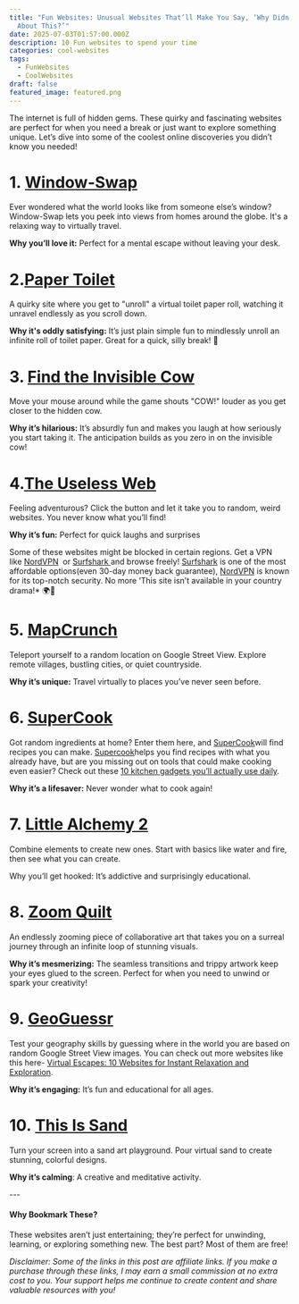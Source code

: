 ```yaml
---
title: "Fun Websites: Unusual Websites That’ll Make You Say, ‘Why Didn’t I Know
  About This?’"
date: 2025-07-03T01:57:00.000Z
description: 10 Fun websites to spend your time
categories: cool-websites
tags:
  - FunWebsites
  - CoolWebsites
draft: false
featured_image: featured.png
---
```

The internet is full of hidden gems. These quirky and fascinating websites are perfect for when you need a break or just want to explore something unique. Let’s dive into some of the coolest online discoveries you didn’t know you needed!

# 1. [Window-Swap](https://www.window-swap.com/)

Ever wondered what the world looks like from someone else’s window? Window-Swap lets you peek into views from homes around the globe. It's a relaxing way to virtually travel.

**Why you’ll love it:** Perfect for a mental escape without leaving your desk.

# 2.[Paper Toilet](https://papertoilet.com/)

A quirky site where you get to "unroll" a virtual toilet paper roll, watching it unravel endlessly as you scroll down.

**Why it's oddly satisfying:** It’s just plain simple fun to mindlessly unroll an infinite roll of toilet paper. Great for a quick, silly break! 🧻

# 3. [Find the Invisible Cow](https://findtheinvisiblecow.com/)

Move your mouse around while the game shouts "COW!" louder as you get closer to the hidden cow.

**Why it’s hilarious:** It’s absurdly fun and makes you laugh at how seriously you start taking it. The anticipation builds as you zero in on the invisible cow!

# 4.[The Useless Web](https://theuselessweb.com/)

Feeling adventurous? Click the button and let it take you to random, weird websites. You never know what you’ll find!

**Why it’s fun:** Perfect for quick laughs and surprises



Some of these websites might be blocked in certain regions. Get a VPN like [NordVPN](https://go.nordvpn.net/aff_c?offer_id=15&aff_id=121111)  or [Surfshark ](https://surfshark.com/)and browse freely! [Surfshark](https://surfshark.com/) is one of the most affordable options(even 30-day money back guarantee), [NordVPN](https://go.nordvpn.net/aff_c?offer_id=15&aff_id=121111) is known for its top-notch security. No more ‘This site isn’t available in your country drama!* 🌍🚀

# 5. [MapCrunch](https://www.mapcrunch.com/)

Teleport yourself to a random location on Google Street View. Explore remote villages, bustling cities, or quiet countryside.

**Why it’s unique:** Travel virtually to places you’ve never seen before.

# 6. [SuperCook](https://www.supercook.com/#/desktop)

Got random ingredients at home? Enter them here, and [SuperCook](https://www.supercook.com/#/desktop)will find recipes you can make. [Supercook](https://www.supercook.com/#/desktop)helps you find recipes with what you already have, but are you missing out on tools that could make cooking even easier? Check out these [10 kitchen gadgets you’ll actually use daily](https://petallifestyle.pages.dev/posts/top-10-kitchen-gadgets-youll-actually-use-daily/).

**Why it’s a lifesaver:** Never wonder what to cook again!

# 7. [Little Alchemy 2](https://littlealchemy2.com/)

Combine elements to create new ones. Start with basics like water and fire, then see what you can create.

Why you’ll get hooked: It’s addictive and surprisingly educational.

# 8. [Zoom Quilt](https://zoomquilt.org/)

An endlessly zooming piece of collaborative art that takes you on a surreal journey through an infinite loop of stunning visuals.

**Why it’s mesmerizing:** The seamless transitions and trippy artwork keep your eyes glued to the screen. Perfect for when you need to unwind or spark your creativity!

# 9. [GeoGuessr](https://www.geoguessr.com/)

Test your geography skills by guessing where in the world you are based on random Google Street View images. You can check out more websites like this here- [Virtual Escapes: 10 Websites for Instant Relaxation and Exploration](https://petallifestyle.pages.dev/posts/virtual-escaping-10-fun-websites-for-instant-relaxation-and-exploration/).

**Why it’s engaging:** It’s fun and educational for all ages.

# 10. [This Is Sand](https://thisissand.com/)

Turn your screen into a sand art playground. Pour virtual sand to create stunning, colorful designs.

**Why it’s calming**: A creative and meditative activity.

\---

#### **Why Bookmark These?**

These websites aren’t just entertaining; they’re perfect for unwinding, learning, or exploring something new. The best part? Most of them are free!

*Disclaimer: Some of the links in this post are affiliate links. If you make a purchase through these links, I may earn a small commission at no extra cost to you. Your support helps me continue to create content and share valuable resources with you!*
